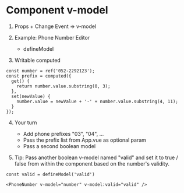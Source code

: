 # Component v-model 

1. Props + Change Event => v-model

2. Example: Phone Number Editor
    - defineModel<string>

3. Writable computed

```
const number = ref('052-2292123');
const prefix = computed({
  get() {
    return number.value.substring(0, 3);
  },
  set(newValue) {
    number.value = newValue + '-' + number.value.substring(4, 11);
  }
});

```

4. Your turn
    - Add phone prefixes "03", "04", ...
    - Pass the prefix list from App.vue as optional param
    - Pass a second boolean model

5. Tip: Pass another boolean v-model named "valid" and set it
to true / false from within the component based on the number's validity.

```
const valid = defineModel('valid')
```

```
<PhoneNumber v-model="number" v-model:valid="valid" />
```
